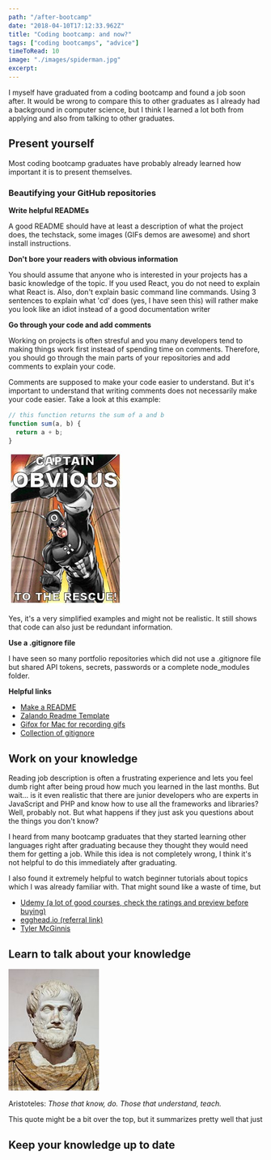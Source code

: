 ```yaml
---
path: "/after-bootcamp"
date: "2018-04-10T17:12:33.962Z"
title: "Coding bootcamp: and now?"
tags: ["coding bootcamps", "advice"]
timeToRead: 10
image: "./images/spiderman.jpg"
excerpt:
---
```


I myself have graduated from a coding bootcamp and found a job soon after. It would be wrong to compare this to other graduates as I already had a background in computer science, but I think I learned a lot both from applying and also from talking to other graduates.

## Present yourself

Most coding bootcamp graduates have probably already learned how important it is to present themselves.

### Beautifying your GitHub repositories

**Write helpful READMEs**

A good README should have at least a description of what the project does, the techstack, some images (GIFs demos are awesome) and short install instructions.

**Don't bore your readers with obvious information**

You should assume that anyone who is interested in your projects has a basic knowledge of the topic. If you used React, you do not need to explain what React is. Also, don't explain basic command line commands. Using 3 sentences to explain what 'cd' does (yes, I have seen this) will rather make you look like an idiot instead of a good documentation writer

**Go through your code and add comments**

Working on projects is often stresful and you many developers tend to making things work first instead of spending time on comments. Therefore, you should go through the main parts of your repositories and add comments to explain your code.

Comments are supposed to make your code easier to understand. But it's important to understand that writing comments does not necessarily make your code easier. Take a look at this example:

```javascript
// this function returns the sum of a and b
function sum(a, b) {
  return a + b;
}
```

![Captain Obvious](images/captain_obvious.jpg)

Yes, it's a very simplified examples and might not be realistic. It still shows that code can also just be redundant information.

**Use a .gitignore file**

I have seen so many portfolio repositories which did not use a .gitignore file but shared API tokens, secrets, passwords or a complete node_modules folder.

**Helpful links**

* [Make a README](https://www.makeareadme.com/)
* [Zalando Readme Template](https://github.com/zalando/zalando-howto-open-source/blob/master/READMEtemplate.md)
* [Gifox for Mac for recording gifs](https://gifox.io/)
* [Collection of gitignore](https://github.com/github/gitignore)

## Work on your knowledge

Reading job description is often a frustrating experience and lets you feel dumb right after being proud how much you learned in the last months. But wait... is it even realistic that there are junior developers who are experts in JavaScript and PHP and know how to use all the frameworks and libraries? Well, probably not. But what happens if they just ask you questions about the things you don't know?

I heard from many bootcamp graduates that they started learning other languages right after graduating because they thought they would need them for getting a job. While this idea is not completely wrong, I think it's not helpful to do this immediately after graduating.

I also found it extremely helpful to watch beginner tutorials about topics which I was already familiar with. That might sound like a waste of time, but

* [Udemy (a lot of good courses, check the ratings and preview before buying)](https://www.udemy.com)
* [egghead.io (referral link)](https://egghead.io/?rc=tnmk69)
* [Tyler McGinnis](https://tylermcginnis.com/)

## Learn to talk about your knowledge

![Aristoteles](images/aristoteles.jpg)

Aristoteles: _Those that know, do. Those that understand, teach._

This quote might be a bit over the top, but it summarizes pretty well that just

## Keep your knowledge up to date
